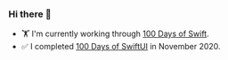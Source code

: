 ### Hi there 👋

- 🏋️ I'm currently working through [100 Days of Swift][1].
- ✅ I completed [100 Days of SwiftUI][2] in November 2020.

[1]: https://www.hackingwithswift.com/100
[2]: https://www.hackingwithswift.com/100/swiftui

<!--
**plrichardson/plrichardson** is a ✨ _special_ ✨ repository because its `README.md` (this file) appears on your GitHub profile.

Here are some ideas to get you started:

- 🔭 I’m currently working on ...
- 🌱 I’m currently learning ...
- 👯 I’m looking to collaborate on ...
- 🤔 I’m looking for help with ...
- 💬 Ask me about ...
- 📫 How to reach me: ...
- 😄 Pronouns: ...
- ⚡ Fun fact: ...
-->
